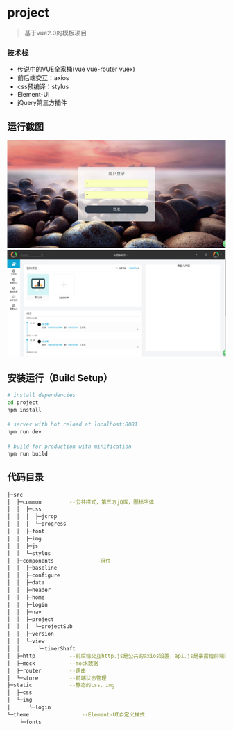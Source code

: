 # project

> 基于vue2.0的模板项目

### 技术栈
- 传说中的VUE全家桶(vue vue-router vuex)
- 前后端交互：axios
- css预编译：stylus
- Element-UI
- jQuery第三方插件

## 运行截图
![登录](https://github.com/mahuaide/project/raw/master/screenshots/login.png)
![首页](https://github.com/mahuaide/project/raw/master/screenshots/index.png)


## 安装运行（Build Setup）

``` bash
# install dependencies
cd project
npm install

# server with hot reload at localhost:8081
npm run dev

# build for production with minification
npm run build
```
## 代码目录

``` bash
├─src
│  ├─common			--公共样式，第三方jQ库，图标字体
│  │  ├─css
│  │  │  ├─jcrop
│  │  │  └─progress
│  │  ├─font
│  │  ├─img
│  │  ├─js
│  │  └─stylus
│  ├─components		        --组件
│  │  ├─baseline
│  │  ├─configure
│  │  ├─data
│  │  ├─header
│  │  ├─home
│  │  ├─login
│  │  ├─nav
│  │  ├─project
│  │  │  └─projectSub
│  │  ├─version
│  │  └─view
│  │      └─timerShaft
│  ├─http			--前后端交互http.js是公共的axios设置，api.js是暴露给前端的方法，path.js后端服务路径
│  ├─mock			--mock数据
│  ├─router			--路由
│  └─store			--前端状态管理
├─static			--静态的css，img
│  ├─css
│  └─img
│      └─login
└─theme			        --Element-UI自定义样式
    └─fonts

